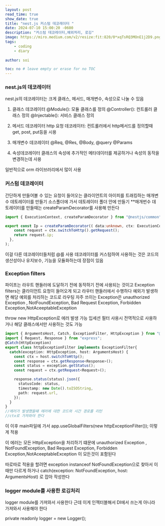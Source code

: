 ```yaml
---
layout: post
read_time: true
show_date: true
title: "nest.js 커스텀 데코레이터 "
date: 2024-07-10 15:00:20 -0600
description: "커스텀 데코레이터,예외처리, 로깅"
image: https://miro.medium.com/v2/resize:fit:820/0*xqTsRQ3MOnE1j2D9.png
tags: 
    - coding
    - diary
   
author: soi

toc: no # leave empty or erase for no TOC
---
```

### nest.js의 데코레이터

nest.js의 데코레이터는 크게 클래스, 메서드, 매개변수, 속성으로 나눌 수 있음
 1. 클래스 데코레이터
 @Module(): 모듈 클래스를 정의 
 @Controller(): 컨트롤러 클래스 정의 
 @Injectable(): 서비스 클래스 정의 

 2. 메서드 데코레이터
 http 요청 데코레이터: 컨트롤러에서 http메서드를 정의할때 get, post, put등을 시용

 3. 매개변수 데코레이터
 @Req, @Res, @Body, @query @Params

 4. 속성데코레이터
 클래스의 속성에 추가적인 메타데이터를 제공하거나 속성의 동작을 변경하는데 사용
 
 일반적으로 orm 라이브러리에서 많이 사용

### 커스텀 데코레이터
간단하게 만들어볼 수 있는 요청이 들어오는 클라이언트의 아이피를 트래킹하는 매개변수 데토레이터를 만들기
소스폴더에 가서 데토레이터 폴더 안에 만들기
**매개번수 데토레이터를 만들때는 createParamDecorator를 사용해 만든다 

```typeScript
import { ExecutionContext, createParamDecorator } from "@nestjs/common";

export const Ip = createParamDecorator(( data:unknown, ctx: ExecutionContext):string => {
    const request = ctx.switchToHttp().getRequest();
    return request.ip;
  },
);

```
이걸 다른 데코레이터들처럼 @를 사용
데코레이터를 커스텀하여 사용하는 것은 코드의 생산성이나 유지보수, 기능을 모듈화하는데 장점이 있음

### Exception filters
파이프는 라우트 핸들러에 도달하기 전에 동작하기 전에 사용되는 것이고 Exception filters는 클라이언트 요청이 들어오게 되고 라우터 핸들러에서 수행하다 예외가 발생하면 해당 예외를 처리하는 코드로 라우팅
자주 쓰이는 Exception은 unauthorized Exception , NotFoundException, Bad Request Exception, Forbidden Exception,NotAceeptableException

throw new HttpException로 에러 발생 가능
입세션 필터 사용시 전역적으로 사용하거나 해당 클래스에서만 사용하는 것도 가능

```typescript
import { ArgumentsHost, Catch, ExceptionFilter, HttpException } from "@nestjs/common";
import { Request, Response } from "express";
@Catch(HttpException)
export class httpExceptionFilter implements ExceptionFilter{
  catch(exception: HttpException, host: ArgumentsHost) {
    const ctx = host.switchToHttp();
    const response = ctx.getResponse<Response>();
    const status = exception.getStatus();
    const request = ctx.getRequest<Request>();

    response.status(status).json({
      statusCode: status,
      timestamp: new Date().toISOString,
      path: request.url,
    });
  }
}
//에러가 발생했을떄 에러에 대한 코드와 시간 경로를 리턴
//ctx로 가져와야 한다
```
이 이후 main파일에 가서  app.useGlobalFilters(new httpExceptionFilter()); 이렇게 적용

이 에러는 모든 HttpException을 처리하기 떄문에 unauthorized Exception , NotFoundException, Bad Request Exception, Forbidden Exception,NotAceeptableException 이 모든것이 포함된다 

따로따로 적용을 할려면 exception instanceof NotFoundException으로 찾아서 이때만 다르게 하거나 catch(exception: NotFoundException, host: ArgumentsHost) 로 잡아 작성한다 

### logger module를 사용한 로깅처리
logger module를 가져와서 사용한다 근데 이게 인젝터블해서 DI에서 쓰는게 아니라 가져와서 사용해야 한다

private readonly logger = new Logger();












































